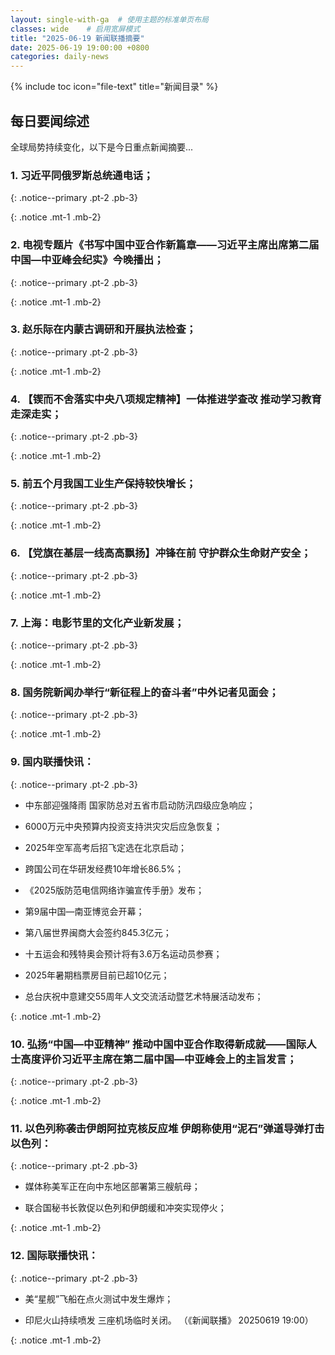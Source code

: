 ```yaml
---
layout: single-with-ga  # 使用主题的标准单页布局
classes: wide    # 启用宽屏模式
title: "2025-06-19 新闻联播摘要"
date: 2025-06-19 19:00:00 +0800
categories: daily-news
---
```


{% include toc icon="file-text" title="新闻目录" %}
   
## 每日要闻综述

全球局势持续变化，以下是今日重点新闻摘要...

### 1. 习近平同俄罗斯总统通电话； 

{: .notice--primary .pt-2 .pb-3}

{: .notice .mt-1 .mb-2}

### 2. 电视专题片《书写中国中亚合作新篇章——习近平主席出席第二届中国—中亚峰会纪实》今晚播出； 

{: .notice--primary .pt-2 .pb-3}

{: .notice .mt-1 .mb-2}

### 3. 赵乐际在内蒙古调研和开展执法检查； 

{: .notice--primary .pt-2 .pb-3}

{: .notice .mt-1 .mb-2}

### 4. 【锲而不舍落实中央八项规定精神】一体推进学查改 推动学习教育走深走实； 

{: .notice--primary .pt-2 .pb-3}

{: .notice .mt-1 .mb-2}

### 5. 前五个月我国工业生产保持较快增长； 

{: .notice--primary .pt-2 .pb-3}

{: .notice .mt-1 .mb-2}

### 6. 【党旗在基层一线高高飘扬】冲锋在前 守护群众生命财产安全； 

{: .notice--primary .pt-2 .pb-3}

{: .notice .mt-1 .mb-2}

### 7. 上海：电影节里的文化产业新发展； 

{: .notice--primary .pt-2 .pb-3}

{: .notice .mt-1 .mb-2}

### 8. 国务院新闻办举行“新征程上的奋斗者”中外记者见面会； 

{: .notice--primary .pt-2 .pb-3}

{: .notice .mt-1 .mb-2}

### 9. 国内联播快讯： 

{: .notice--primary .pt-2 .pb-3}

- 中东部迎强降雨 国家防总对五省市启动防汛四级应急响应；

- 6000万元中央预算内投资支持洪灾灾后应急恢复；

- 2025年空军高考后招飞定选在北京启动；

- 跨国公司在华研发经费10年增长86.5%；

- 《2025版防范电信网络诈骗宣传手册》发布；

- 第9届中国—南亚博览会开幕；

- 第八届世界闽商大会签约845.3亿元；

- 十五运会和残特奥会预计将有3.6万名运动员参赛；

- 2025年暑期档票房目前已超10亿元；

- 总台庆祝中意建交55周年人文交流活动暨艺术特展活动发布；

{: .notice .mt-1 .mb-2}

### 10. 弘扬“中国—中亚精神” 推动中国中亚合作取得新成就——国际人士高度评价习近平主席在第二届中国—中亚峰会上的主旨发言； 

{: .notice--primary .pt-2 .pb-3}

{: .notice .mt-1 .mb-2}

### 11. 以色列称袭击伊朗阿拉克核反应堆 伊朗称使用“泥石”弹道导弹打击以色列： 

{: .notice--primary .pt-2 .pb-3}

- 媒体称美军正在向中东地区部署第三艘航母；

- 联合国秘书长敦促以色列和伊朗缓和冲突实现停火；

{: .notice .mt-1 .mb-2}

### 12. 国际联播快讯： 

{: .notice--primary .pt-2 .pb-3}

- 美“星舰”飞船在点火测试中发生爆炸；

- 印尼火山持续喷发 三座机场临时关闭。 （《新闻联播》 20250619 19:00）

{: .notice .mt-1 .mb-2}